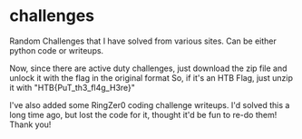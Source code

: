 # challenges
Random Challenges that I have solved from various sites. Can be either python code or writeups.

Now, since there are active duty challenges, just download the zip file and unlock it with the flag in the original format
So, if it's an HTB Flag, just unzip it with "HTB{PuT_th3_fl4g_H3re}" 


I've also added some RingZer0 coding challenge writeups. I'd solved this a long time ago, but lost the code for it, thought it'd be fun to re-do them!
Thank you!

